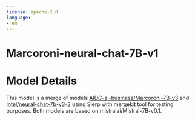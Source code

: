 ```yaml
---
license: apache-2.0
language:
- en
---
```


# Marcoroni-neural-chat-7B-v1

# Model Details
  This model is a merge of models [AIDC-ai-business/Marcoroni-7B-v3](https://huggingface.co/AIDC-ai-business/Marcoroni-7B-v3) and [Intel/neural-chat-7b-v3-3](https://huggingface.co/Intel/neural-chat-7b-v3-3) using Slerp with mergekit tool for testing purposes.
  Both models are based on mistralai/Mistral-7B-v0.1.
  
